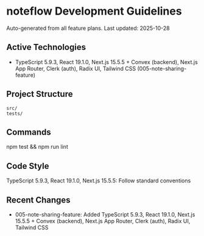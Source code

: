 # noteflow Development Guidelines

Auto-generated from all feature plans. Last updated: 2025-10-28

## Active Technologies

- TypeScript 5.9.3, React 19.1.0, Next.js 15.5.5 + Convex (backend), Next.js App Router, Clerk (auth), Radix UI, Tailwind CSS (005-note-sharing-feature)

## Project Structure

```text
src/
tests/
```

## Commands

npm test && npm run lint

## Code Style

TypeScript 5.9.3, React 19.1.0, Next.js 15.5.5: Follow standard conventions

## Recent Changes

- 005-note-sharing-feature: Added TypeScript 5.9.3, React 19.1.0, Next.js 15.5.5 + Convex (backend), Next.js App Router, Clerk (auth), Radix UI, Tailwind CSS

<!-- MANUAL ADDITIONS START -->
<!-- MANUAL ADDITIONS END -->
